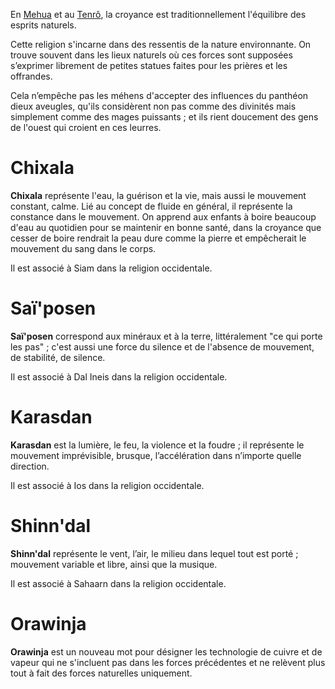 En [Mehua](<../../Nations humaines/Mehua.md>) et au [Tenrô](<../../Nations humaines/Tenrô.md>), la croyance est traditionnellement l'équilibre des esprits naturels.

Cette religion s'incarne dans des ressentis de la nature environnante. On trouve souvent dans les lieux naturels où ces forces sont supposées s’exprimer librement de petites statues faites pour les prières et les offrandes.

Cela n’empêche pas les méhens d'accepter des influences du panthéon dieux aveugles, qu'ils considèrent non pas comme des divinités mais simplement comme des mages puissants ; et ils rient doucement des gens de l'ouest qui croient en ces leurres.

# Chixala

**Chixala** représente l'eau, la guérison et la vie, mais aussi le mouvement constant, calme. Lié au concept de fluide en général, il représente la constance dans le mouvement. On apprend aux enfants à boire beaucoup d'eau au quotidien pour se maintenir en bonne santé, dans la croyance que cesser de boire rendrait la peau dure comme la pierre et empêcherait le mouvement du sang dans le corps.

Il est associé à Siam dans la religion occidentale.


# Saï'posen

**Saï'posen** correspond aux minéraux et à la terre, littéralement "ce qui porte les pas" ; c'est aussi une force du silence et de l'absence de mouvement, de stabilité, de silence.

Il est associé à Dal Ineis dans la religion occidentale.

# Karasdan

**Karasdan** est la lumière, le feu, la violence et la foudre ; il représente le mouvement imprévisible, brusque, l’accélération dans n’importe quelle direction.

Il est associé à Ios dans la religion occidentale.


# Shinn'dal


**Shinn'dal** représente le vent, l’air, le milieu dans lequel tout est porté ; mouvement variable et libre, ainsi que la musique.

Il est associé à Sahaarn dans la religion occidentale.


# Orawinja

**Orawinja** est un nouveau mot pour désigner les technologie de cuivre et de vapeur qui ne s'incluent pas dans les forces précédentes et ne relèvent plus tout à fait des forces naturelles uniquement.
